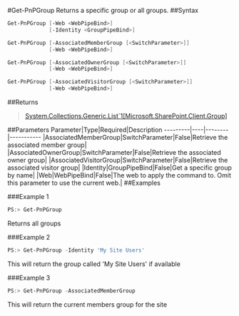 #Get-PnPGroup
Returns a specific group or all groups.
##Syntax
```powershell
Get-PnPGroup [-Web <WebPipeBind>]
             [-Identity <GroupPipeBind>]
```


```powershell
Get-PnPGroup [-AssociatedMemberGroup [<SwitchParameter>]]
             [-Web <WebPipeBind>]
```


```powershell
Get-PnPGroup [-AssociatedOwnerGroup [<SwitchParameter>]]
             [-Web <WebPipeBind>]
```


```powershell
Get-PnPGroup [-AssociatedVisitorGroup [<SwitchParameter>]]
             [-Web <WebPipeBind>]
```


##Returns
>[System.Collections.Generic.List`1[Microsoft.SharePoint.Client.Group]](https://msdn.microsoft.com/en-us/library/microsoft.sharepoint.client.group.aspx)

##Parameters
Parameter|Type|Required|Description
---------|----|--------|-----------
|AssociatedMemberGroup|SwitchParameter|False|Retrieve the associated member group|
|AssociatedOwnerGroup|SwitchParameter|False|Retrieve the associated owner group|
|AssociatedVisitorGroup|SwitchParameter|False|Retrieve the associated visitor group|
|Identity|GroupPipeBind|False|Get a specific group by name|
|Web|WebPipeBind|False|The web to apply the command to. Omit this parameter to use the current web.|
##Examples

###Example 1
```powershell
PS:> Get-PnPGroup
```
Returns all groups

###Example 2
```powershell
PS:> Get-PnPGroup -Identity 'My Site Users'
```
This will return the group called 'My Site Users' if available

###Example 3
```powershell
PS:> Get-PnPGroup -AssociatedMemberGroup
```
This will return the current members group for the site
